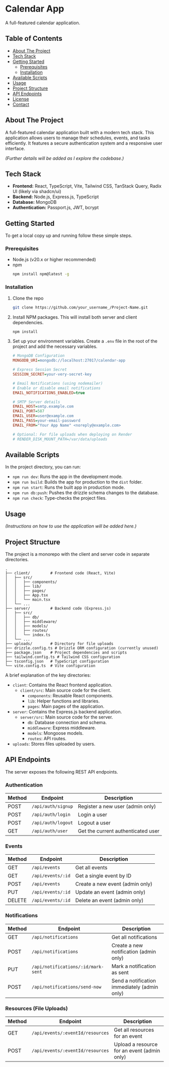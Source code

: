 # Calendar App

A full-featured calendar application.

## Table of Contents

- [About The Project](#about-the-project)
- [Tech Stack](#tech-stack)
- [Getting Started](#getting-started)
  - [Prerequisites](#prerequisites)
  - [Installation](#installation)
- [Available Scripts](#available-scripts)
- [Usage](#usage)
- [Project Structure](#project-structure)
- [API Endpoints](#api-endpoints)
- [License](#license)
- [Contact](#contact)

## About The Project

A full-featured calendar application built with a modern tech stack. This application allows users to manage their schedules, events, and tasks efficiently. It features a secure authentication system and a responsive user interface.

*(Further details will be added as I explore the codebase.)*

## Tech Stack

- **Frontend:** React, TypeScript, Vite, Tailwind CSS, TanStack Query, Radix UI (likely via shadcn/ui)
- **Backend:** Node.js, Express.js, TypeScript
- **Database:** MongoDB
- **Authentication:** Passport.js, JWT, bcrypt

## Getting Started

To get a local copy up and running follow these simple steps.

### Prerequisites

- Node.js (v20.x or higher recommended)
- npm
  ```sh
  npm install npm@latest -g
  ```

### Installation

1. Clone the repo
   ```sh
   git clone https://github.com/your_username_/Project-Name.git
   ```
2. Install NPM packages. This will install both server and client dependencies.
   ```sh
   npm install
   ```
3. Set up your environment variables. Create a `.env` file in the root of the project and add the necessary variables.

   ```ini
   # MongoDB Configuration
   MONGODB_URI=mongodb://localhost:27017/calendar-app

   # Express Session Secret
   SESSION_SECRET=your-very-secret-key

   # Email Notifications (using nodemailer)
   # Enable or disable email notifications
   EMAIL_NOTIFICATIONS_ENABLED=true

   # SMTP Server details
   EMAIL_HOST=smtp.example.com
   EMAIL_PORT=587
   EMAIL_USER=user@example.com
   EMAIL_PASS=your-email-password
   EMAIL_FROM="Your App Name" <noreply@example.com>

   # Optional: For file uploads when deploying on Render
   # RENDER_DISK_MOUNT_PATH=/var/data/uploads
   ```

## Available Scripts

In the project directory, you can run:

- `npm run dev`: Runs the app in the development mode.
- `npm run build`: Builds the app for production to the `dist` folder.
- `npm run start`: Runs the built app in production mode.
- `npm run db:push`: Pushes the drizzle schema changes to the database.
- `npm run check`: Type-checks the project files.

## Usage

*(Instructions on how to use the application will be added here.)*

## Project Structure

The project is a monorepo with the client and server code in separate directories.

```
.
├── client/         # Frontend code (React, Vite)
│   ├── src/
│   │   ├── components/
│   │   ├── lib/
│   │   ├── pages/
│   │   ├── App.tsx
│   │   └── main.tsx
│   └── ...
├── server/         # Backend code (Express.js)
│   ├── src/
│   │   ├── db/
│   │   ├── middleware/
│   │   ├── models/
│   │   ├── routes/
│   │   └── index.ts
│   └── ...
├── uploads/        # Directory for file uploads
├── drizzle.config.ts # Drizzle ORM configuration (currently unused)
├── package.json    # Project dependencies and scripts
├── tailwind.config.ts # Tailwind CSS configuration
├── tsconfig.json   # TypeScript configuration
└── vite.config.ts  # Vite configuration
```

A brief explanation of the key directories:

-   `client`: Contains the React frontend application.
    -   `client/src`: Main source code for the client.
        -   `components`: Reusable React components.
        -   `lib`: Helper functions and libraries.
        -   `pages`: Main pages of the application.
-   `server`: Contains the Express.js backend application.
    -   `server/src`: Main source code for the server.
        -   `db`: Database connection and schema.
        -   `middleware`: Express middleware.
        -   `models`: Mongoose models.
        -   `routes`: API routes.
-   `uploads`: Stores files uploaded by users.

## API Endpoints

The server exposes the following REST API endpoints.

### Authentication

| Method | Endpoint          | Description                    |
| ------ | ----------------- | ------------------------------ |
| POST   | `/api/auth/signup`| Register a new user (admin only) |
| POST   | `/api/auth/login` | Login a user                   |
| POST   | `/api/auth/logout`| Logout a user                  |
| GET    | `/api/auth/user`  | Get the current authenticated user |

### Events

| Method | Endpoint         | Description                   |
| ------ | ---------------- | ----------------------------- |
| GET    | `/api/events`    | Get all events                |
| GET    | `/api/events/:id`| Get a single event by ID      |
| POST   | `/api/events`    | Create a new event (admin only) |
| PUT    | `/api/events/:id`| Update an event (admin only)  |
| DELETE | `/api/events/:id`| Delete an event (admin only)  |

### Notifications

| Method | Endpoint                          | Description                        |
| ------ | --------------------------------- | ---------------------------------- |
| GET    | `/api/notifications`              | Get all notifications              |
| POST   | `/api/notifications`              | Create a new notification (admin only) |
| PUT    | `/api/notifications/:id/mark-sent`| Mark a notification as sent      |
| POST   | `/api/notifications/send-now`     | Send a notification immediately (admin only) |

### Resources (File Uploads)

| Method | Endpoint                         | Description                        |
| ------ | -------------------------------- | ---------------------------------- |
| GET    | `/api/events/:eventId/resources` | Get all resources for an event     |
| POST   | `/api/events/:eventId/resources` | Upload a resource for an event (admin only) |



